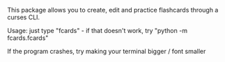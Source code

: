 This package allows you to create, edit and practice flashcards through a curses CLI.    
   
Usage: just type "fcards" - if that doesn't work, try "python -m fcards.fcards"    
    
If the program crashes, try making your terminal bigger / font smaller   
